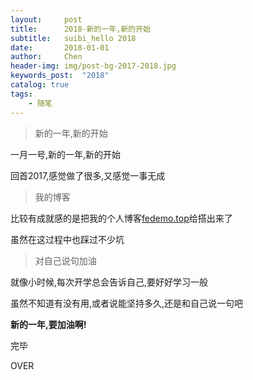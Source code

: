 ```yaml
---
layout:     post
title:      2018-新的一年,新的开始
subtitle:   suibi_hello 2018
date:       2018-01-01
author:     Chen
header-img: img/post-bg-2017-2018.jpg
keywords_post:  "2018"
catalog: true
tags:
    - 随笔
---
```


>新的一年,新的开始

一月一号,新的一年,新的开始  

回首2017,感觉做了很多,又感觉一事无成  

>我的博客

比较有成就感的是把我的个人博客<a href="https://fedemo.top/" target="view_window">fedemo.top</a>给搭出来了   

虽然在这过程中也踩过不少坑

>对自己说句加油

就像小时候,每次开学总会告诉自己,要好好学习一般  

虽然不知道有没有用,或者说能坚持多久,还是和自己说一句吧

**新的一年,要加油啊!**

完毕

OVER
